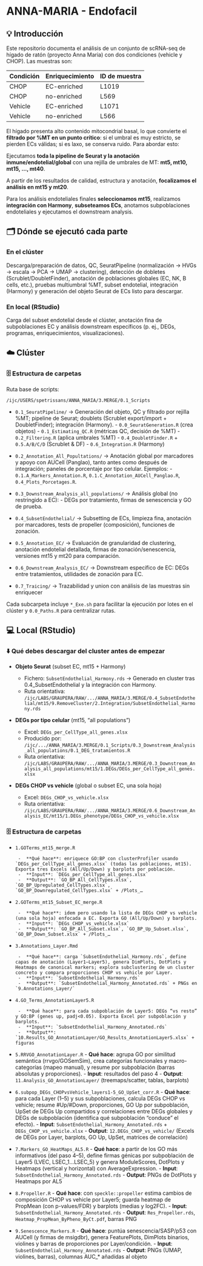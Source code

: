 # ANNA-MARIA - Endofacil

## 💡 Introducción

Este repositorio documenta el análisis de un conjunto de scRNA-seq de hígado de ratón (proyecto Anna Maria) con dos condiciones (vehicle y CHOP). Las muestras son:

| Condición |	Enriquecimiento |	ID de muestra |
|---|---|---|
| CHOP | EC-enriched | L1019 | 
| CHOP	| no-enriched	| L569 |
| Vehicle |	EC-enriched |	L1071 |
| Vehicle	| no-enriched |	L566 |

El hígado presenta alto contenido mitocondrial basal, lo que convierte el **filtrado por %MT en un punto crítico**: si el umbral es muy estricto, se pierden ECs válidas; si es laxo, se conserva ruido. Para abordar esto:

Ejecutamos **toda la pipeline de Seurat y la anotación inmune/endotelial/global** con una rejilla de umbrales de MT: **mt5, mt10, mt15, …, mt40**.

A partir de los resultados de calidad, estructura y anotación, **focalizamos el análisis en mt15 y mt20**.

Para los análisis endoteliales finales **seleccionamos mt15**, realizamos **integración con Harmony**, **subseteamos ECs**, anotamos subpoblaciones endoteliales y ejecutamos el downstream analysis.

## 🗂️ Dónde se ejecutó cada parte

### En el clúster
Descarga/preparación de datos, QC, SeuratPipeline (normalización → HVGs → escala → PCA → UMAP → clustering), detección de dobletes (Scrublet/DoubletFinder), anotación de poblaciones globales (EC, NK, B cells, etc.), pruebas multiumbral %MT, subset endotelial, integración (Harmony) y generación del objeto Seurat de ECs listo para descargar.

### En local (RStudio)
Carga del subset endotelial desde el clúster, anotación fina de subpoblaciones EC y análisis downstream específicos (p. ej., DEGs, programas, enriquecimientos, visualizaciones).

## ☁️ Clúster
### 🗄️ Estructura de carpetas 

Ruta base de scripts:

```
/ijc/USERS/spetrissans/ANNA_MARIA/3.MERGE/0.1_Scripts
```

-  `0.1_SeuratPipeline/`  →  Generación del objeto, QC y filtrado por rejilla %MT; pipeline de Seurat; doublets (Scrublet export/import + DoubletFinder); integración (Harmony).
        -  `0.0_SeuratGeneration.R` (crea objetos)
        -  `0.1_Estimating_QC.R` (métricas QC, decisión de %MT)
        -  `0.2_Filtering.R` (aplica umbrales %MT)
        -  `0.4_DoubletFinder.R` + `0.5.A/B/C/D` (Scrublet & DF)
        -  `0.6_Integration.R` (Harmony)

-  `0.2_Annotation_All_Popultations/`  →   Anotación global por marcadores y apoyo con AUCell (Panglao), tanto antes como después de integración; paneles de porcentaje por tipo celular. Ejemplos:
        -  `0.1.A_Markers_Annotation.R`, `0.1.C_Annotation_AUCell_Panglao.R`, `0.4_Plots_Porcetages.R`.

-  `0.3_Downstream_Analysis_all_populations/`  →  Análisis global (no restringido a EC):
        -  DEGs por tratamiento, firmas de senescencia y GO de prueba.

-  `0.4_SubsetEndothelial/`  →  Subsetting de ECs, limpieza fina, anotación por marcadores, tests de propeller (composición), funciones de zonación.
  
-  `0.5_Annotation_EC/`  →  Evaluación de granularidad de clustering, anotación endotelial detallada, firmas de zonación/senescencia, versiones mt15 y mt20 para comparación.

-  `0.6_Downstream_Analysis_EC/`  →  Downstream específico de EC: DEGs entre tratamientos, utilidades de zonación para EC.
  
-  `0.7_Traicing/`   →  Trazabilidad y union con análisis de las muestras sin enriquecer

Cada subcarpeta incluye `*_Exe.sh` para facilitar la ejecución por lotes en el clúster y `0.0_Paths.R` para centralizar rutas.


## 💻 Local (RStudio)

### ⬇️ Qué debes descargar del cluster antes de empezar

-  **Objeto Seurat** (subset EC, mt15 + Harmony)
    -  Fichero: `SubsetEndothelial_Harmony.rds`  →  Generado en cluster tras 0.4_SubsetEndothelial y la integración con Harmony.
    -  Ruta orientativa: `/ijc/LABS/GRAUPERA/RAW/.../ANNA_MARIA/3.MERGE/0.4_SubsetEndothelial/mt15/9.RemoveCluster/2.Integration/SubsetEndothelial_Harmony.rds`

-  **DEGs por tipo celular** (mt15, “all populations”)
    -  Excel: `DEGs_per_CellType_all_genes.xlsx`
    -  Producido por: `/ijc/.../ANNA_MARIA/3.MERGE/0.1_Scripts/0.3_Downstream_Analysis_all_populations/0.1_DEG_tratamientos.R`
    -  Ruta orientativa: `/ijc/LABS/GRAUPERA/RAW/.../ANNA_MARIA/3.MERGE/0.3_Downstream_Analysis_all_populations/mt15/1.DEGs/DEGs_per_CellType_all_genes.xlsx`

-  **DEGs CHOP vs vehicle** (global o subset EC, una sola hoja)
    -  Excel: `DEGs_CHOP_vs_vehicle.xlsx`
    -  Ruta orientativa: `/ijc/LABS/GRAUPERA/RAW/.../ANNA_MARIA/3.MERGE/0.6_Downstream_Analysis_EC/mt15/1.DEGs_phenotype/DEGs_CHOP_vs_vehicle.xlsx`

### 🗄️ Estructura de carpetas 

-  `1.GOTerms_mt15_merge.R`
  
        -  **Qué hace**: enriquece GO:BP con clusterProfiler usando `DEGs_per_CellType_all_genes.xlsx` (todas las poblaciones, mt15). Exporta tres Excels (All/Up/Down) y barplots por población.
        -  **Input**: `DEGs_per_CellType_all_genes.xlsx`
        -  **Output**: `GO_BP_All_CellTypes.xlsx`, `GO_BP_Upregulated_CellTypes.xlsx`, `GO_BP_Downregulated_CellTypes.xlsx` + /Plots_…

-  `2.GOTerms_mt15_Subset_EC_merge.R`
  
        -  **Qué hace**: idem pero usando la lista de DEGs CHOP vs vehicle (una sola hoja) enfocada a EC. Exporta GO (All/Up/Down) y barplots.
        -  **Input**: `DEGs_CHOP_vs_vehicle.xlsx`
        -  **Output**: `GO_BP_All_Subset.xlsx`, `GO_BP_Up_Subset.xlsx`, `GO_BP_Down_Subset.xlsx` + /Plots_…

-  `3.Annotations_Layer.Rmd`
  
        -  **Qué hace**: carga `SubsetEndothelial_Harmony.rds`, define capas de anotación (Layer1–Layer5), genera DimPlots, DotPlots y Heatmaps de canonical markers; explora subclustering de un cluster concreto y compara proporciones CHOP vs vehicle por Layer.
        -  **Input**: `SubsetEndothelial_Harmony.rds`
        -  **Output**: `SubsetEndothelial_Harmony_Annotated.rds` + PNGs en `9.Annotations_Layer/`

-  `4.GO_Terms_AnnotationLayer5.R`
  
        -  **Qué hace**: para cada subpoblación de Layer5: DEGs “vs resto” y GO:BP (genes up, padj<0.05). Exporta Excel por subpoblación y barplots.
        -  **Input**: `SubsetEndothelial_Harmony_Annotated.rds`
        -  **Output**: `10.Results_GO_AnnotationLayer/GO_Results_AnnotationLayer5.xlsx` + figuras

-  `5.RRVGO_AnnotationLayer.R`
        -  **Qué hace**: agrupa GO por similitud semántica (rrvgo/GOSemSim), crea categorías funcionales y macro-categorías (mapeo manual), y resume por subpoblación (barras absolutas y proporciones).
        -  **Input**: resultados del paso 4
        -  **Output**: `11.Analysis_GO_AnnotationLayer/` (treemaps/scatter, tablas, barplots)

-  `6.subpop_DEGs_CHOPvsVehicle_layers1-5_GO_UpSet_corr.R`
        -  **Qué hace**: para cada Layer (1–5) y sus subpoblaciones, calcula DEGs CHOP vs vehicle; resume #Up/#Down, proporciones, GO Up por subpoblación, UpSet de DEGs Up compartidos y correlaciones entre DEGs globales y DEGs de subpoblación (identifica qué subpoblación “conduce” el efecto).
        -  **Input**: `SubsetEndothelial_Harmony_Annotated.rds` + `DEGs_CHOP_vs_vehicle.xlsx`
        -  **Output**: `12.DEGs_CHOP_vs_vehicle/` (Excels de DEGs por Layer, barplots, GO Up, UpSet, matrices de correlación)

-  `7.Markers_GO_HeatMaps_AL5.R`
        -  **Qué hace**: a partir de los GO más informativos (del paso 4–5), define firmas génicas por subpoblación de Layer5 (LVEC, LSEC_1…LSEC_5) y genera ModuleScores, DotPlots y Heatmaps (vertical y horizontal) con AverageExpression.
        -  **Input**: `SubsetEndothelial_Harmony_Annotated.rds`
        -  **Output**: PNGs de DotPlots y Heatmaps por AL5

-  `8.Propeller.R`
        -  **Qué hace**: con `speckle::propeller` estima cambios de composición CHOP vs vehicle por Layer5; guarda heatmap de PropMean (con p-values/FDR) y barplots (medias y log2FC).
        -  **Input**: `SubsetEndothelial_Harmony_Annotated.rds`
        -  **Output**: `Res_Propeller.rds`, `Heatmap_PropMean_ByPheno_ByCt.pdf`, barras PNG

-  `9.Senescence_Markers.R`
        -  **Qué hace**: puntúa senescencia/SASP/p53 con AUCell (y firmas de msigdbr), genera FeaturePlots, DimPlots binarios, violines y barras de proporciones por Layer/condición.
        -  **Input**: `SubsetEndothelial_Harmony_Annotated.rds`
        -  **Output**: PNGs (UMAP, violines, barras), columnas AUC_* añadidas al objeto



